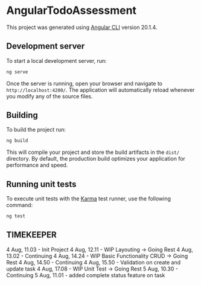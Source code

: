 # AngularTodoAssessment

This project was generated using [Angular CLI](https://github.com/angular/angular-cli) version 20.1.4.

## Development server

To start a local development server, run:

```bash
ng serve
```

Once the server is running, open your browser and navigate to `http://localhost:4200/`. The application will automatically reload whenever you modify any of the source files.

## Building

To build the project run:

```bash
ng build
```

This will compile your project and store the build artifacts in the `dist/` directory. By default, the production build optimizes your application for performance and speed.

## Running unit tests

To execute unit tests with the [Karma](https://karma-runner.github.io) test runner, use the following command:

```bash
ng test
```

## TIMEKEEPER
4 Aug, 11.03 - Init Project
4 Aug, 12.11 - WIP Layouting -> Going Rest
4 Aug, 13.02 - Continuing
4 Aug, 14.24 - WIP Basic Functionality CRUD -> Going Rest
4 Aug, 14.50 - Continuing
4 Aug, 15.50 - Validation on create and update task
4 Aug, 17.08 - WIP Unit Test -> Going Rest
5 Aug, 10.30 - Continuing
5 Aug, 11.01 - added complete status feature on task
